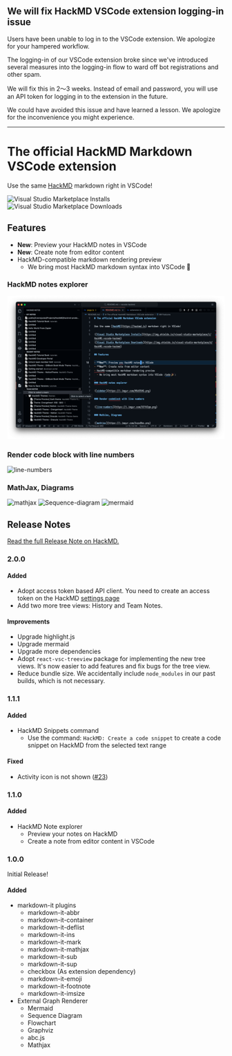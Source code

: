 ## We will fix HackMD VSCode extension logging-in issue

Users have been unable to log in to the VSCode extension. We apologize for your hampered workflow.

The logging-in of our VSCode extension broke since we've introduced several measures into the logging-in flow to ward off bot registrations and other spam. 

We will fix this in 2～3 weeks. Instead of email and password, you will use an API token for logging in to the extension in the future.

We could have avoided this issue and have learned a lesson. We apologize for the inconvenience you might experience.

----

# The official HackMD Markdown VSCode extension

Use the same [HackMD](https://hackmd.io) markdown right in VSCode!

![Visual Studio Marketplace Installs](https://img.shields.io/visual-studio-marketplace/i/HackMD.vscode-hackmd)
![Visual Studio Marketplace Downloads](https://img.shields.io/visual-studio-marketplace/d/HackMD.vscode-hackmd)

## Features

- **New**: Preview your HackMD notes in VSCode
- **New**: Create note from editor content
- HackMD-compatible markdown rendering preview
  - We bring most HackMD markdown syntax into VSCode :tada:

### HackMD notes explorer

![sidebar](./docs/media/notes_explorer.png)

### Render code block with line numbers

![line-numbers](https://i.imgur.com/X31HZqm.png)

### MathJax, Diagrams

![mathjax](https://i.imgur.com/6vpxBbo.png)
![Sequence-diagram](https://i.imgur.com/pinXrf6.png)
![mermaid](https://i.imgur.com/M15g6It.png)

## Release Notes

[Read the full Release Note on HackMD.][release-notes]

[release-notes]: https://bit.ly/2VXRTrq

### 2.0.0

#### Added

- Adopt access token based API client. You need to create an access token on the HackMD [settings page](https://hackmd.io/settings#api)
- Add two more tree views: History and Team Notes.

#### Improvements

- Upgrade highlight.js
- Upgrade mermaid
- Upgrade more dependencies
- Adopt `react-vsc-treeview` package for implementing the new tree views. It's now easier to add features and fix bugs for the tree view.
- Reduce bundle size. We accidentally include `node_modules` in our past builds, which is not necessary.

### 1.1.1

#### Added

- HackMD Snippets command
  - Use the command: `HackMD: Create a code snippet` to create a code snippet on HackMD from the selected text range

#### Fixed

- Activity icon is not shown ([#23](https://github.com/hackmdio/vscode-hackmd/issues/23))

### 1.1.0

#### Added

- HackMD Note explorer
  - Preview your notes on HackMD
  - Create a note from editor content in VSCode

### 1.0.0

Initial Release!

#### Added

- markdown-it plugins
  - markdown-it-abbr
  - markdown-it-container
  - markdown-it-deflist
  - markdown-it-ins
  - markdown-it-mark
  - markdown-it-mathjax
  - markdown-it-sub
  - markdown-it-sup
  - checkbox (As extension dependency)
  - markdown-it-emoji
  - markdown-it-footnote
  - markdown-it-imsize
- External Graph Renderer
  - Mermaid
  - Sequence Diagram
  - Flowchart
  - Graphviz
  - abc.js
  - Mathjax
